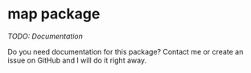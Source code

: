 # map package

*TODO: Documentation*

Do you need documentation for this package? Contact me or create an issue on GitHub and I will do it right away. 
